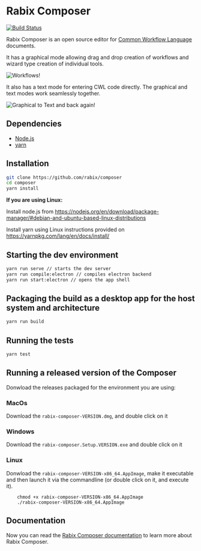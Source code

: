 

# Rabix Composer
[![Build Status](https://travis-ci.org/rabix/composer.svg?branch=master)](https://travis-ci.org/rabix/composer)

Rabix Composer is an open source editor for [Common Workflow Language](https://github.com/common-workflow-language/common-workflow-language) 
documents. 

It has a graphical mode allowing drag and drop creation of workflows
and wizard type creation of individual tools.

![Workflows!](doc/images/workflows.gif)

It also has a text mode for entering CWL code directly. The graphical and text
modes work seamlessly together.

![Graphical to Text and back again!](doc/images/visual_text.gif)

## Dependencies

- [Node.js](https://nodejs.org/en/)
- [yarn](https://yarnpkg.com/en/)

## Installation

```bash
git clone https://github.com/rabix/composer
cd composer
yarn install
```

**If you are using Linux:**

Install node.js from https://nodejs.org/en/download/package-manager/#debian-and-ubuntu-based-linux-distributions

Install yarn using Linux instructions provided on https://yarnpkg.com/lang/en/docs/install/

## Starting the dev environment
```bash
yarn run serve // starts the dev server
yarn run compile:electron // compiles electron backend
yarn run start:electron // opens the app shell
```

## Packaging the build as a desktop app for the host system and architecture
```bash
yarn run build
```

## Running the tests
```bash
yarn test
```

## Running a released version of the Composer

Donwload the releases packaged for the environment you are using:

### MacOs

Download the `rabix-composer-VERSION.dmg`, and double click on it

### Windows

Download the `rabix-composer.Setup.VERSION.exe` and double click on it

### Linux

Donwload the `rabix-composer-VERSION-x86_64.AppImage`, make it executable and then
launch it via the commandline (or double click on it, and execute it).

```
    chmod +x rabix-composer-VERSION-x86_64.AppImage
    ./rabix-composer-VERSION-x86_64.AppImage
```

## Documentation

Now you can read the [Rabix Composer documentation](http://docs.rabix.io/) to learn more about Rabix Composer.
